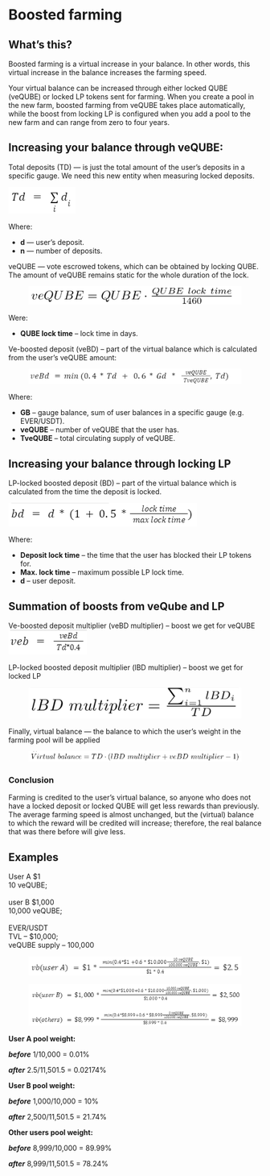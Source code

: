 # Boosted farming

## What’s this?

Boosted farming is a virtual increase in your balance. In other words, this virtual increase in the balance increases the farming speed.

Your virtual balance can be increased through either locked QUBE (veQUBE) or locked LP tokens sent for farming. When you create a pool in the new farm, boosted farming from veQUBE takes place automatically, while the boost from locking LP is configured when you add a pool to the new farm and can range from zero to four years.

## Increasing your balance through veQUBE:

Total deposits (TD) — is just the total amount of the user’s deposits in a specific gauge. We need this new entity when measuring locked deposits.

![](<../../../.gitbook/assets/image (12) (1).png>)

Where:

* **d** — user’s deposit.
* **n** — number of deposits.

veQUBE — vote escrowed tokens, which can be obtained by locking QUBE.\
The amount of veQUBE remains static for the whole duration of the lock.

<figure><img src="../../../.gitbook/assets/image (4) (1).png" alt=""><figcaption></figcaption></figure>

Were:

* **QUBE lock time** – lock time in days.

Ve-boosted deposit (veBD) – part of the virtual balance which is calculated from the user’s veQUBE amount:

<figure><img src="../../../.gitbook/assets/image (22) (1).png" alt=""><figcaption></figcaption></figure>

Where:

* **GB** – gauge balance, sum of user balances in a specific gauge (e.g. EVER/USDT).
* **veQUBE** – number of veQUBE that the user has.
* **TveQUBE** – total circulating supply of veQUBE.

## Increasing your balance through locking LP

LP-locked boosted deposit (BD) – part of the virtual balance which is calculated from the time the deposit is locked.

![](<../../../.gitbook/assets/image (27).png>)

Where:

* **Deposit lock time** – the time that the user has blocked their LP tokens for.
* **Max. lock time** – maximum possible LP lock time.
* **d** – user deposit.

## Summation of boosts from veQube and LP

Ve-boosted deposit multiplier (veBD multiplier) – boost we get for veQUBE\
![](<../../../.gitbook/assets/image (29).png>)

LP-locked boosted deposit multiplier (lBD multiplier) – boost we get for locked LP

<figure><img src="../../../.gitbook/assets/image (10).png" alt=""><figcaption></figcaption></figure>

Finally, virtual balance — the balance to which the user’s weight in the farming pool will be applied

<figure><img src="../../../.gitbook/assets/image (24).png" alt=""><figcaption></figcaption></figure>

### **Conclusion**

Farming is credited to the user’s virtual balance, so anyone who does not have a locked deposit or locked QUBE will get less rewards than previously. The average farming speed is almost unchanged, but the (virtual) balance to which the reward will be credited will increase; therefore, the real balance that was there before will give less.

## Examples

User A $1 \
10 veQUBE;\
\
user B $1,000 \
10,000 veQUBE;\
\
EVER/USDT \
TVL – $10,000; \
veQUBE supply – 100,000

<figure><img src="../../../.gitbook/assets/image (15).png" alt=""><figcaption></figcaption></figure>

<figure><img src="../../../.gitbook/assets/image (28).png" alt=""><figcaption></figcaption></figure>

**User A pool weight:**

_**before**_ 1/10,000 = 0.01%

_**after**_ 2.5/11,501.5 = 0.02174%

**User B pool weight:**

_**before**_ 1,000/10,000 = 10%

_**after**_ 2,500/11,501.5 = 21.74%

**Other users pool weight:**

_**before**_ 8,999/10,000 = 89.99%

_**after**_ 8,999/11,501.5 = 78.24%
